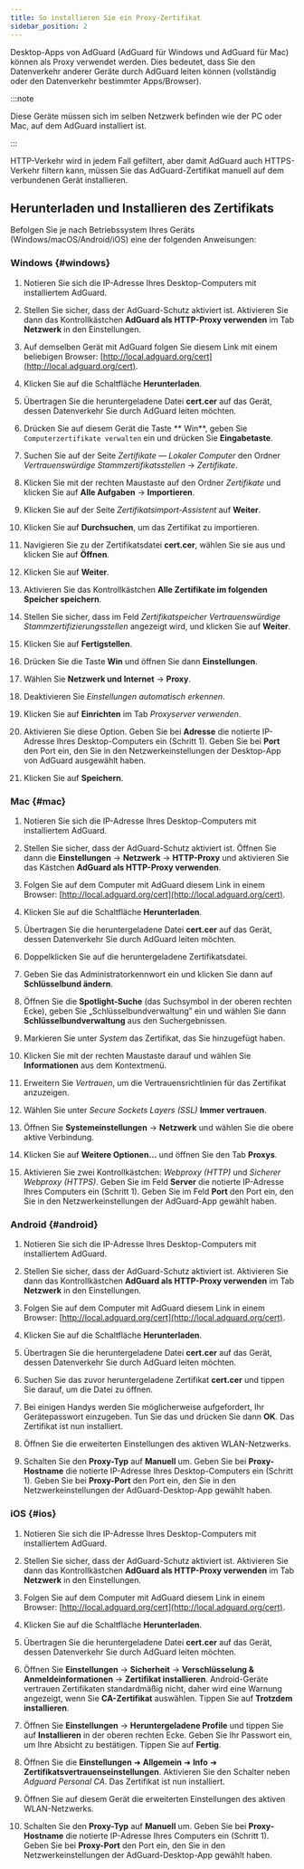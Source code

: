```yaml
---
title: So installieren Sie ein Proxy-Zertifikat
sidebar_position: 2
---
```


Desktop-Apps von AdGuard (AdGuard für Windows und AdGuard für Mac) können als Proxy verwendet werden. Dies bedeutet, dass Sie den Datenverkehr anderer Geräte durch AdGuard leiten können (vollständig oder den Datenverkehr bestimmter Apps/Browser).

:::note

Diese Geräte müssen sich im selben Netzwerk befinden wie der PC oder Mac, auf dem AdGuard installiert ist.

:::

HTTP-Verkehr wird in jedem Fall gefiltert, aber damit AdGuard auch HTTPS-Verkehr filtern kann, müssen Sie das AdGuard-Zertifikat manuell auf dem verbundenen Gerät installieren.

## Herunterladen und Installieren des Zertifikats

Befolgen Sie je nach Betriebssystem Ihres Geräts (Windows/macOS/Android/iOS) eine der folgenden Anweisungen:

### Windows {#windows}

1. Notieren Sie sich die IP-Adresse Ihres Desktop-Computers mit installiertem AdGuard.

2. Stellen Sie sicher, dass der AdGuard-Schutz aktiviert ist. Aktivieren Sie dann das Kontrollkästchen **AdGuard als HTTP-Proxy verwenden** im Tab **Netzwerk** in den Einstellungen.

3. Auf demselben Gerät mit AdGuard folgen Sie diesem Link mit einem beliebigen Browser: [http://local.adguard.org/cert](http://local.adguard.org/cert).

4. Klicken Sie auf die Schaltfläche **Herunterladen**.

5. Übertragen Sie die heruntergeladene Datei **cert.cer** auf das Gerät, dessen Datenverkehr Sie durch AdGuard leiten möchten.

6. Drücken Sie auf diesem Gerät die Taste ** Win**, geben Sie `Computerzertifikate verwalten` ein und drücken Sie **Eingabetaste**.

7. Suchen Sie auf der Seite *Zertifikate — Lokaler Computer* den Ordner *Vertrauenswürdige Stammzertifikatsstellen* → *Zertifikate*.

8. Klicken Sie mit der rechten Maustaste auf den Ordner *Zertifikate* und klicken Sie auf **Alle Aufgaben** → **Importieren**.

9. Klicken Sie auf der Seite *Zertifikatsimport-Assistent* auf **Weiter**.

10. Klicken Sie auf **Durchsuchen**, um das Zertifikat zu importieren.

11. Navigieren Sie zu der Zertifikatsdatei **cert.cer**, wählen Sie sie aus und klicken Sie auf **Öffnen**.

12. Klicken Sie auf **Weiter**.

13. Aktivieren Sie das Kontrollkästchen **Alle Zertifikate im folgenden Speicher speichern**.

14. Stellen Sie sicher, dass im Feld *Zertifikatspeicher* *Vertrauenswürdige Stammzertifizierungsstellen* angezeigt wird, und klicken Sie auf **Weiter**.

15. Klicken Sie auf **Fertigstellen**.

16. Drücken Sie die Taste **Win** und öffnen Sie dann **Einstellungen**.

17. Wählen Sie **Netzwerk und Internet** → **Proxy**.

18. Deaktivieren Sie *Einstellungen automatisch erkennen*.

19. Klicken Sie auf **Einrichten** im Tab *Proxyserver verwenden*.

20. Aktivieren Sie diese Option. Geben Sie bei **Adresse** die notierte IP-Adresse Ihres Desktop-Computers ein (Schritt 1). Geben Sie bei **Port** den Port ein, den Sie in den Netzwerkeinstellungen der Desktop-App von AdGuard ausgewählt haben.

21. Klicken Sie auf **Speichern**.

### Mac {#mac}

1. Notieren Sie sich die IP-Adresse Ihres Desktop-Computers mit installiertem AdGuard.

2. Stellen Sie sicher, dass der AdGuard-Schutz aktiviert ist. Öffnen Sie dann die **Einstellungen** → **Netzwerk** → **HTTP-Proxy** und aktivieren Sie das Kästchen **AdGuard als HTTP-Proxy verwenden**.

3. Folgen Sie auf dem Computer mit AdGuard diesem Link in einem Browser: [http://local.adguard.org/cert](http://local.adguard.org/cert).

4. Klicken Sie auf die Schaltfläche **Herunterladen**.

5. Übertragen Sie die heruntergeladene Datei **cert.cer** auf das Gerät, dessen Datenverkehr Sie durch AdGuard leiten möchten.

6. Doppelklicken Sie auf die heruntergeladene Zertifikatsdatei.

7. Geben Sie das Administratorkennwort ein und klicken Sie dann auf **Schlüsselbund ändern**.

8. Öffnen Sie die **Spotlight-Suche** (das Suchsymbol in der oberen rechten Ecke), geben Sie „Schlüsselbundverwaltung” ein und wählen Sie dann **Schlüsselbundverwaltung** aus den Suchergebnissen.

9. Markieren Sie unter *System* das Zertifikat, das Sie hinzugefügt haben.

10. Klicken Sie mit der rechten Maustaste darauf und wählen Sie **Informationen** aus dem Kontextmenü.

11. Erweitern Sie *Vertrauen*, um die Vertrauensrichtlinien für das Zertifikat anzuzeigen.

12. Wählen Sie unter *Secure Sockets Layers (SSL)* **Immer vertrauen**.

13. Öffnen Sie **Systemeinstellungen** → **Netzwerk** und wählen Sie die obere aktive Verbindung.

14. Klicken Sie auf **Weitere Optionen…** und öffnen Sie den Tab **Proxys**.

15. Aktivieren Sie zwei Kontrollkästchen: *Webproxy (HTTP)* und *Sicherer Webproxy (HTTPS)*. Geben Sie im Feld **Server** die notierte IP-Adresse Ihres Computers ein (Schritt 1). Geben Sie im Feld **Port** den Port ein, den Sie in den Netzwerkeinstellungen der AdGuard-App gewählt haben.

### Android {#android}

1. Notieren Sie sich die IP-Adresse Ihres Desktop-Computers mit installiertem AdGuard.

2. Stellen Sie sicher, dass der AdGuard-Schutz aktiviert ist. Aktivieren Sie dann das Kontrollkästchen **AdGuard als HTTP-Proxy verwenden** im Tab **Netzwerk** in den Einstellungen.

3. Folgen Sie auf dem Computer mit AdGuard diesem Link in einem Browser: [http://local.adguard.org/cert](http://local.adguard.org/cert).

4. Klicken Sie auf die Schaltfläche **Herunterladen**.

5. Übertragen Sie die heruntergeladene Datei **cert.cer** auf das Gerät, dessen Datenverkehr Sie durch AdGuard leiten möchten.

6. Suchen Sie das zuvor heruntergeladene Zertifikat **cert.cer** und tippen Sie darauf, um die Datei zu öffnen.

7. Bei einigen Handys werden Sie möglicherweise aufgefordert, Ihr Gerätepasswort einzugeben. Tun Sie das und drücken Sie dann **OK**. Das Zertifikat ist nun installiert.

8. Öffnen Sie die erweiterten Einstellungen des aktiven WLAN-Netzwerks.

9. Schalten Sie den **Proxy-Typ** auf **Manuell** um. Geben Sie bei **Proxy-Hostname** die notierte IP-Adresse Ihres Desktop-Computers ein (Schritt 1). Geben Sie bei **Proxy-Port** den Port ein, den Sie in den Netzwerkeinstellungen der AdGuard-Desktop-App gewählt haben.

### iOS {#ios}

1. Notieren Sie sich die IP-Adresse Ihres Desktop-Computers mit installiertem AdGuard.

2. Stellen Sie sicher, dass der AdGuard-Schutz aktiviert ist. Aktivieren Sie dann das Kontrollkästchen **AdGuard als HTTP-Proxy verwenden** im Tab **Netzwerk** in den Einstellungen.

3. Folgen Sie auf dem Computer mit AdGuard diesem Link in einem Browser: [http://local.adguard.org/cert](http://local.adguard.org/cert).

4. Klicken Sie auf die Schaltfläche **Herunterladen**.

5. Übertragen Sie die heruntergeladene Datei **cert.cer** auf das Gerät, dessen Datenverkehr Sie durch AdGuard leiten möchten.

6. Öffnen Sie **Einstellungen** → **Sicherheit** → **Verschlüsselung & Anmeldeinformationen** → **Zertifikat installieren**. Android-Geräte vertrauen Zertifikaten standardmäßig nicht, daher wird eine Warnung angezeigt, wenn Sie **CA-Zertifikat** auswählen. Tippen Sie auf **Trotzdem installieren**.

7. Öffnen Sie **Einstellungen** → **Heruntergeladene Profile** und tippen Sie auf **Installieren** in der oberen rechten Ecke. Geben Sie Ihr Passwort ein, um Ihre Absicht zu bestätigen. Tippen Sie auf **Fertig**.

8. Öffnen Sie die **Einstellungen** ➜ **Allgemein** ➜ **Info** ➜ **Zertifikatsvertrauenseinstellungen**. Aktivieren Sie den Schalter neben *Adguard Personal CA*. Das Zertifikat ist nun installiert.

9. Öffnen Sie auf diesem Gerät die erweiterten Einstellungen des aktiven WLAN-Netzwerks.

10. Schalten Sie den **Proxy-Typ** auf **Manuell** um. Geben Sie bei **Proxy-Hostname** die notierte IP-Adresse Ihres Computers ein (Schritt 1). Geben Sie bei **Proxy-Port** den Port ein, den Sie in den Netzwerkeinstellungen der AdGuard-Desktop-App gewählt haben.
